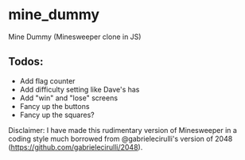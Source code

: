 # mine_dummy
Mine Dummy (Minesweeper clone in JS)

## Todos:

- Add flag counter
- Add difficulty setting like Dave's has
- Add "win" and "lose" screens
- Fancy up the buttons
- Fancy up the squares?

Disclaimer: I have made this rudimentary version of Minesweeper in a coding style much borrowed from
@gabrielecirulli's version of 2048 (https://github.com/gabrielecirulli/2048).